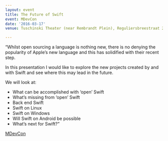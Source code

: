 ```yaml
---
layout: event
title: The Future of Swift
event: MDevCon
date: '2016-03-17'
venue: Tuschinski Theater (near Rembrandt Plein), Reguliersbreestraat 26, Amsterdam.

---
```


 “Whilst open sourcing a language is nothing new, there is no denying the popularity of Apple’s new language and this has solidified with their recent step.

In this presentation I would like to explore the new projects created by and with Swift and see where this may lead in the future.

We will look at:

- What can be accomplished with ‘open’ Swift
- What’s missing from ‘open’ Swift
- Back end Swift
- Swift on Linux
- Swift on Windows
- Will Swift on Android be possible
- What’s next for Swift?”

[MDevCon](http://mdevcon.com/)